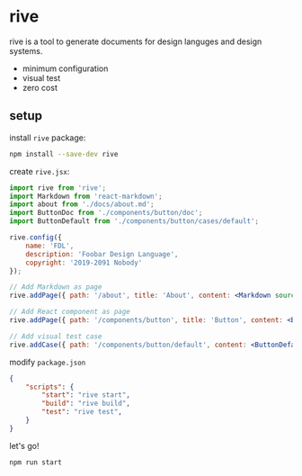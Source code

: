 # rive

rive is a tool to generate documents for design languges and design systems.

- minimum configuration
- visual test
- zero cost

## setup

install `rive` package:

```bash
npm install --save-dev rive
```

create `rive.jsx`:

```jsx
import rive from 'rive';
import Markdown from 'react-markdown';
import about from './docs/about.md';
import ButtonDoc from './components/button/doc';
import ButtonDefault from './components/button/cases/default';

rive.config({
    name: 'FDL',
    description: 'Foobar Design Language',
    copyright: '2019-2091 Nobody'
});

// Add Markdown as page
rive.addPage({ path: '/about', title: 'About', content: <Markdown source={about} /> });

// Add React component as page
rive.addPage({ path: '/components/button', title: 'Button', content: <ButtonDoc /> });

// Add visual test case
rive.addCase({ path: '/components/button/default', content: <ButtonDefault /> });
```

modify `package.json`

```json
{
    "scripts": {
        "start": "rive start",
        "build": "rive build",
        "test": "rive test",
    }
}
```

let's go!

```bash
npm run start
```
